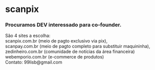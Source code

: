 # scanpix
<h3>Procuramos DEV interessado para co-founder.</h3>
São 4 sites a escolha:<br>
scanpix.com.br (meio de pagto exclusivo via pix),<br>
scanpay.com.br (meio de pagto completo para substituir maquininha),<br>
zedinheiro.com.br (comunidade de notícias da área financeira)<br>
webemporio.com.br (e-commerce de produtos)<br>
Contato: 99lisb@gmail.com

